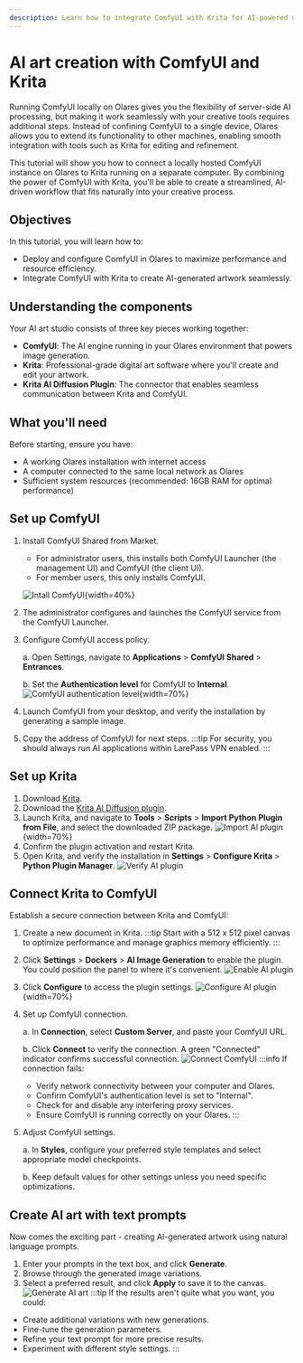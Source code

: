 ```yaml
---
description: Learn how to integrate ComfyUI with Krita for AI-powered digital art creation. Step-by-step guide to setting up and connecting ComfyUI in Olares with Krita for seamless creative workflows.
---
```

# AI art creation with ComfyUI and Krita
Running ComfyUI locally on Olares gives you the flexibility of server-side AI processing, but making it work seamlessly with your creative tools requires additional steps. Instead of confining ComfyUI to a single device, Olares allows you to extend its functionality to other machines, enabling smooth integration with tools such as Krita for editing and refinement.

This tutorial will show you how to connect a locally hosted ComfyUI instance on Olares to Krita running on a separate computer. By combining the power of ComfyUI with Krita, you'll be able to create a streamlined, AI-driven workflow that fits naturally into your creative process.

## Objectives
In this tutorial, you will learn how to:
- Deploy and configure ComfyUI in Olares to maximize performance and resource efficiency.
- Integrate ComfyUI with Krita to create AI-generated artwork seamlessly.

## Understanding the components
Your AI art studio consists of three key pieces working together:

* **ComfyUI**: The AI engine running in your Olares environment that powers image generation.
* **Krita**: Professional-grade digital art software where you'll create and edit your artwork.
* **Krita AI Diffusion Plugin**: The connector that enables seamless communication between Krita and ComfyUI.

## What you'll need
Before starting, ensure you have:
* A working Olares installation with internet access
* A computer connected to the same local network as Olares
* Sufficient system resources (recommended: 16GB RAM for optimal performance)

## Set up ComfyUI

1. Install ComfyUI Shared from Market. 
   - For administrator users, this installs both ComfyUI Launcher (the management UI) and ComfyUI (the client UI).
   - For member users, this only installs ComfyUI.
    
   ![Intall ComfyUI](/images/manual/use-cases/install-comfyui.png){width=40%}

2. The administrator configures and launches the ComfyUI service from the ComfyUI Launcher.

3. Configure ComfyUI access policy.

   a. Open Settings, navigate to **Applications** > **ComfyUI Shared** > **Entrances**.

   b. Set the **Authentication level** for ComfyUI to **Internal**.
   ![ComfyUI authentication level](/images/manual/use-cases/comfyui-authentication-level.png#bordered){width=70%}
4. Launch ComfyUI from your desktop, and verify the installation by generating a sample image.
5. Copy the address of ComfyUI for next steps.
:::tip
For security, you should always run AI applications within LarePass VPN enabled.
:::

## Set up Krita

1. Download [Krita](https://krita.org/en/download/).
2. Download the [Krita AI Diffusion plugin](https://github.com/Acly/krita-ai-diffusion/releases).
3. Launch Krita, and navigate to **Tools** > **Scripts** > **Import Python Plugin from File**, and select the downloaded ZIP package.
   ![Import AI plugin](/images/manual/use-cases/krita-import-plugin.png#bordered){width=70%}
4. Confirm the plugin activation and restart Krita.
5. Open Krita, and verify the installation in **Settings** > **Configure Krita** > **Python Plugin Manager**.
   ![Verify AI plugin](/images/manual/use-cases/krita-verify-plugin.png#bordered)
## Connect Krita to ComfyUI
Establish a secure connection between Krita and ComfyUI:
1. Create a new document in Krita.
   :::tip
   Start with a 512 x 512 pixel canvas to optimize performance and manage graphics memory efficiently.
   :::
2. Click **Settings** > **Dockers** > **AI Image Generation** to enable the plugin. You could position the panel to where it's convenient.
   ![Enable AI plugin](/images/manual/use-cases/krita-enable-plugin.png#bordered)
3. Click **Configure** to access the plugin settings.
   ![Configure AI plugin](/images/manual/use-cases/krita-configure-plugin.png#bordered){width=70%}
4. Set up ComfyUI connection.

   a. In **Connection**, select **Custom Server**, and paste your ComfyUI URL.
   
   b. Click **Connect** to verify the connection. A green "Connected" indicator confirms successful connection.
   ![Connect ComfyUI](/images/manual/use-cases/krita-comfyui-connected.png#bordered)
   :::info
   If connection fails:
   - Verify network connectivity between your computer and Olares.
   - Confirm ComfyUI's authentication level is set to "Internal".
   - Check for and disable any interfering proxy services.
   - Ensure ComfyUI is running correctly on your Olares.
   :::
5. Adjust ComfyUI settings.

   a. In **Styles**, configure your preferred style templates and select appropriate model checkpoints.

   b. Keep default values for other settings unless you need specific optimizations.

## Create AI art with text prompts
Now comes the exciting part - creating AI-generated artwork using natural language prompts.

1. Enter your prompts in the text box, and click **Generate**. 
2. Browse through the generated image variations.
3. Select a preferred result, and click **Apply** to save it to the canvas.
   ![Generate AI art](/images/manual/use-cases/krita-generate-ai-art.png#bordered)
:::tip
If the results aren't quite what you want, you could:
- Create additional variations with new generations.
- Fine-tune the generation parameters.
- Refine your text prompt for more precise results.
- Experiment with different style settings.
:::
